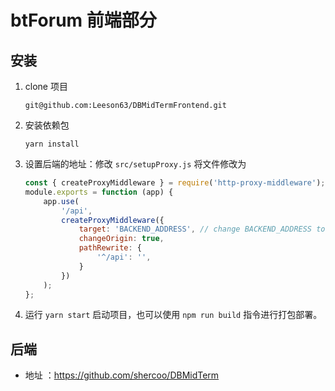 # btForum 前端部分

## 安装

1.  clone 项目

    ```shell
    git@github.com:Leeson63/DBMidTermFrontend.git
    ```

2.  安装依赖包

    ```shell
    yarn install
    ```

3.  设置后端的地址：修改 `src/setupProxy.js` 将文件修改为

    ```javascript
    const { createProxyMiddleware } = require('http-proxy-middleware');
    module.exports = function (app) {
        app.use(
            '/api',
            createProxyMiddleware({
                target: 'BACKEND_ADDRESS', // change BACKEND_ADDRESS to your backend address
                changeOrigin: true,
                pathRewrite: {
                    '^/api': '',
                }
            })
        );
    };
    ```

4.  运行 `yarn start` 启动项目，也可以使用 `npm run build` 指令进行打包部署。

## 后端

*   地址 ：https://github.com/shercoo/DBMidTerm

